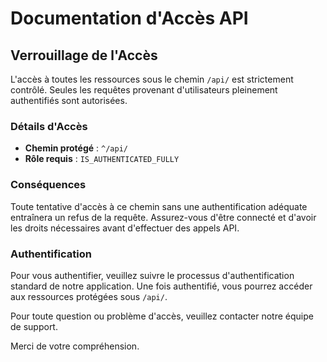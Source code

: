 # Documentation d'Accès API

## Verrouillage de l'Accès

L'accès à toutes les ressources sous le chemin `/api/` est strictement contrôlé. Seules les requêtes provenant d'utilisateurs pleinement authentifiés sont autorisées. 

### Détails d'Accès

- **Chemin protégé** : `^/api/`
- **Rôle requis** : `IS_AUTHENTICATED_FULLY`

### Conséquences

Toute tentative d'accès à ce chemin sans une authentification adéquate entraînera un refus de la requête. Assurez-vous d'être connecté et d'avoir les droits nécessaires avant d'effectuer des appels API.

### Authentification

Pour vous authentifier, veuillez suivre le processus d'authentification standard de notre application. Une fois authentifié, vous pourrez accéder aux ressources protégées sous `/api/`.

Pour toute question ou problème d'accès, veuillez contacter notre équipe de support.

Merci de votre compréhension.
